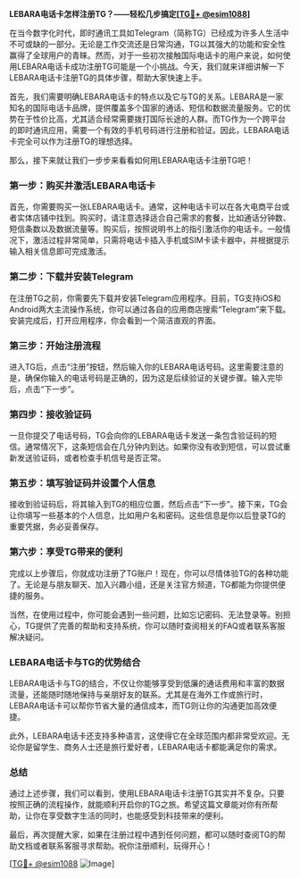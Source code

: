 **LEBARA电话卡怎样注册TG？——轻松几步搞定[[TG💪+ @esim1088](https://t.me/s/esim1088)]**

在当今数字化时代，即时通讯工具如Telegram（简称TG）已经成为许多人生活中不可或缺的一部分。无论是工作交流还是日常沟通，TG以其强大的功能和安全性赢得了全球用户的青睐。然而，对于一些初次接触国际电话卡的用户来说，如何使用LEBARA电话卡成功注册TG可能是一个小挑战。今天，我们就来详细讲解一下LEBARA电话卡注册TG的具体步骤，帮助大家快速上手。

首先，我们需要明确LEBARA电话卡的特点以及它与TG的关系。LEBARA是一家知名的国际电话卡品牌，提供覆盖多个国家的通话、短信和数据流量服务。它的优势在于性价比高，尤其适合经常需要拨打国际长途的人群。而TG作为一个跨平台的即时通讯应用，需要一个有效的手机号码进行注册和验证。因此，LEBARA电话卡完全可以作为注册TG的理想选择。

那么，接下来就让我们一步步来看看如何用LEBARA电话卡注册TG吧！

### **第一步：购买并激活LEBARA电话卡**
首先，你需要购买一张LEBARA电话卡。通常，这种电话卡可以在各大电商平台或者实体店铺中找到。购买时，请注意选择适合自己需求的套餐，比如通话分钟数、短信条数以及数据流量等。购买后，按照说明书上的指引激活你的电话卡。一般情况下，激活过程非常简单，只需将电话卡插入手机或SIM卡读卡器中，并根据提示输入相关信息即可完成激活。

### **第二步：下载并安装Telegram**
在注册TG之前，你需要先下载并安装Telegram应用程序。目前，TG支持iOS和Android两大主流操作系统，你可以通过各自的应用商店搜索“Telegram”来下载。安装完成后，打开应用程序，你会看到一个简洁直观的界面。

### **第三步：开始注册流程**
进入TG后，点击“注册”按钮，然后输入你的LEBARA电话号码。这里需要注意的是，确保你输入的电话号码是正确的，因为这是后续验证的关键步骤。输入完毕后，点击“下一步”。

### **第四步：接收验证码**
一旦你提交了电话号码，TG会向你的LEBARA电话卡发送一条包含验证码的短信。通常情况下，这条短信会在几分钟内到达。如果你没有收到短信，可以尝试重新发送验证码，或者检查手机信号是否正常。

### **第五步：填写验证码并设置个人信息**
接收到验证码后，将其输入到TG的相应位置，然后点击“下一步”。接下来，TG会让你填写一些基本的个人信息，比如用户名和密码。这些信息是你以后登录TG的重要凭据，务必妥善保存。

### **第六步：享受TG带来的便利**
完成以上步骤后，你就成功注册了TG账户！现在，你可以尽情体验TG的各种功能了。无论是与朋友聊天、加入兴趣小组，还是关注官方频道，TG都能为你提供便捷的服务。

当然，在使用过程中，你可能会遇到一些问题，比如忘记密码、无法登录等。别担心，TG提供了完善的帮助和支持系统，你可以随时查阅相关的FAQ或者联系客服解决疑问。

### **LEBARA电话卡与TG的优势结合**
LEBARA电话卡与TG的结合，不仅让你能够享受到低廉的通话费用和丰富的数据流量，还能随时随地保持与亲朋好友的联系。尤其是在海外工作或旅行时，LEBARA电话卡可以帮你节省大量的通信成本，而TG则让你的沟通更加高效便捷。

此外，LEBARA电话卡还支持多种语言，这使得它在全球范围内都非常受欢迎。无论你是留学生、商务人士还是旅行爱好者，LEBARA电话卡都能满足你的需求。

### **总结**
通过上述步骤，我们可以看到，使用LEBARA电话卡注册TG其实并不复杂。只要按照正确的流程操作，就能顺利开启你的TG之旅。希望这篇文章能对你有所帮助，让你在享受数字生活的同时，也能感受到科技带来的便利。

最后，再次提醒大家，如果在注册过程中遇到任何问题，都可以随时查阅TG的帮助文档或者联系客服寻求帮助。祝你注册顺利，玩得开心！

[[TG💪+ @esim1088](https://t.me/s/esim1088) ![Image](https://i.postimg.cc/4NQfJmqS/Snipaste-2025-05-13-00-14-12.png)]